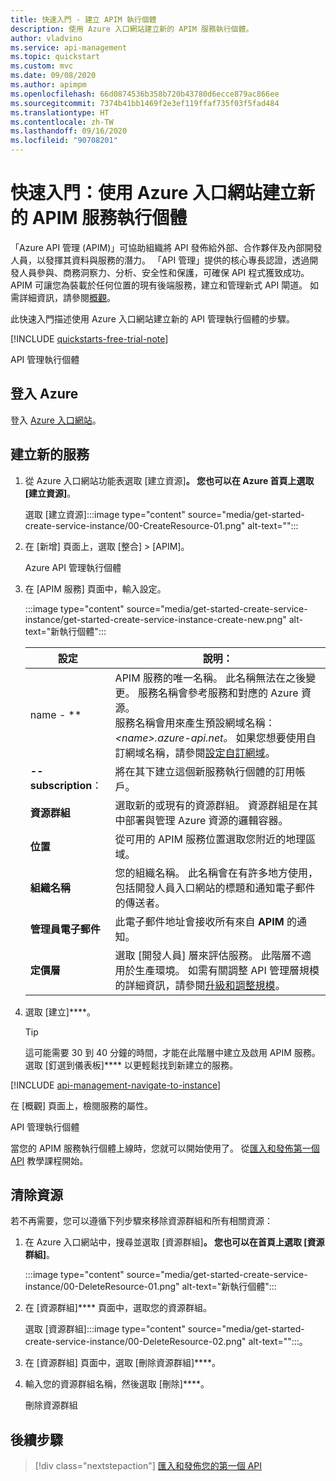 ```yaml
---
title: 快速入門 - 建立 APIM 執行個體
description: 使用 Azure 入口網站建立新的 APIM 服務執行個體。
author: vladvino
ms.service: api-management
ms.topic: quickstart
ms.custom: mvc
ms.date: 09/08/2020
ms.author: apimpm
ms.openlocfilehash: 66d0874536b358b720b43780d6ecce879ac866ee
ms.sourcegitcommit: 7374b41bb1469f2e3ef119ffaf735f03f5fad484
ms.translationtype: HT
ms.contentlocale: zh-TW
ms.lasthandoff: 09/16/2020
ms.locfileid: "90708201"
---
```

# <a name="quickstart-create-a-new-azure-api-management-service-instance-by-using-the-azure-portal"></a>快速入門：使用 Azure 入口網站建立新的 APIM 服務執行個體

「Azure API 管理 (APIM)」可協助組織將 API 發佈給外部、合作夥伴及內部開發人員，以發揮其資料與服務的潛力。 「API 管理」提供的核心專長認證，透過開發人員參與、商務洞察力、分析、安全性和保護，可確保 API 程式獲致成功。 APIM 可讓您為裝載於任何位置的現有後端服務，建立和管理新式 API 閘道。 如需詳細資訊，請參閱[概觀](api-management-key-concepts.md)。

此快速入門描述使用 Azure 入口網站建立新的 API 管理執行個體的步驟。

[!INCLUDE [quickstarts-free-trial-note](../../includes/quickstarts-free-trial-note.md)]

API 管理執行個體

## <a name="sign-in-to-azure"></a>登入 Azure

登入 [Azure 入口網站](https://portal.azure.com)。

## <a name="create-a-new-service"></a>建立新的服務

1. 從 Azure 入口網站功能表選取 [建立資源]****。 您也可以在 Azure **首頁**上選取 [建立資源]****。 
   
   選取 [建立資源]:::image type="content" source="media/get-started-create-service-instance/00-CreateResource-01.png" alt-text="":::

   
1. 在 [新增] 頁面上，選取 [整合] > [APIM]。

   Azure API 管理執行個體
   
1. 在 [APIM 服務] 頁面中，輸入設定。

   :::image type="content" source="media/get-started-create-service-instance/get-started-create-service-instance-create-new.png" alt-text="新執行個體":::
   
   | 設定                 | 說明：   |                                                                     
   |-------------------------|-----------------------------------------------|
   | name - **                | APIM 服務的唯一名稱。 此名稱無法在之後變更。 服務名稱會參考服務和對應的 Azure 資源。 <br/> 服務名稱會用來產生預設網域名稱： *\<name\>.azure-api.net。* 如果您想要使用自訂網域名稱，請參閱[設定自訂網域](configure-custom-domain.md)。 |
   | **--subscription**：          | 將在其下建立這個新服務執行個體的訂用帳戶。   |
   | **資源群組**      |  選取新的或現有的資源群組。 資源群組是在其中部署與管理 Azure 資源的邏輯容器。 |
   | **位置**          | 從可用的 APIM 服務位置選取您附近的地理區域。 | 
   | **組織名稱**   | 您的組織名稱。 此名稱會在有許多地方使用，包括開發人員入口網站的標題和通知電子郵件的傳送者。 |                                                         
   | **管理員電子郵件** | 此電子郵件地址會接收所有來自 **APIM** 的通知。   |  
   | **定價層**        | 選取 [開發人員] 層來評估服務。 此階層不適用於生產環境。 如需有關調整 API 管理層規模的詳細資訊，請參閱[升級和調整規模](upgrade-and-scale.md)。 |

3. 選取 [建立]****。

    > [!TIP]
    > 這可能需要 30 到 40 分鐘的時間，才能在此階層中建立及啟用 APIM 服務。 選取 [釘選到儀表板]**** 以更輕鬆找到新建立的服務。

[!INCLUDE [api-management-navigate-to-instance](../../includes/api-management-navigate-to-instance.md)]

在 [概觀] 頁面上，檢閱服務的屬性。

   API 管理執行個體

當您的 APIM 服務執行個體上線時，您就可以開始使用了。 從[匯入和發佈第一個 API](import-and-publish.md) 教學課程開始。

## <a name="clean-up-resources"></a>清除資源

若不再需要，您可以遵循下列步驟來移除資源群組和所有相關資源：

1. 在 Azure 入口網站中，搜尋並選取 [資源群組]****。 您也可以在**首頁**上選取 [資源群組]****。 

   :::image type="content" source="media/get-started-create-service-instance/00-DeleteResource-01.png" alt-text="新執行個體":::

1. 在 [資源群組]**** 頁面中，選取您的資源群組。

   選取 [資源群組]:::image type="content" source="media/get-started-create-service-instance/00-DeleteResource-02.png" alt-text="":::。

1. 在 [資源群組] 頁面中，選取 [刪除資源群組]****。 
   
1. 輸入您的資源群組名稱，然後選取 [刪除]****。

   刪除資源群組

## <a name="next-steps"></a>後續步驟

> [!div class="nextstepaction"]
> [匯入和發佈您的第一個 API](import-and-publish.md)
